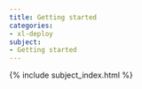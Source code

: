 ```yaml
---
title: Getting started
categories:
- xl-deploy
subject:
- Getting started
---
```


{% include subject_index.html %}
